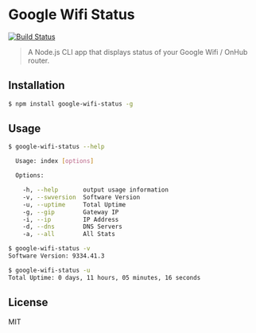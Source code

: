 # Google Wifi Status

[![Build Status](https://travis-ci.org/joelgeorgev/google-wifi-status.svg?branch=master)](https://travis-ci.org/joelgeorgev/google-wifi-status)

> A Node.js CLI app that displays status of your Google Wifi / OnHub router.

## Installation
```bash
$ npm install google-wifi-status -g
```

## Usage
```bash
$ google-wifi-status --help

  Usage: index [options]

  Options:

    -h, --help       output usage information
    -v, --swversion  Software Version
    -u, --uptime     Total Uptime
    -g, --gip        Gateway IP
    -i, --ip         IP Address
    -d, --dns        DNS Servers
    -a, --all        All Stats
```

```bash
$ google-wifi-status -v
Software Version: 9334.41.3
```

```bash
$ google-wifi-status -u
Total Uptime: 0 days, 11 hours, 05 minutes, 16 seconds
```

## License
MIT